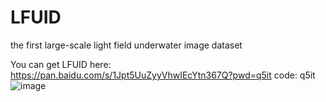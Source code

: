 # LFUID
the first large-scale light field underwater image dataset

You can get LFUID here:
https://pan.baidu.com/s/1Jpt5UuZyyVhwIEcYtn367Q?pwd=q5it code: q5it 
![image](https://github.com/user-attachments/assets/e0da2dd5-af8f-44e9-a4f6-f09fbb5bb34a)
